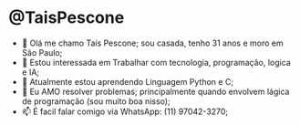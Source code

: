 # @TaisPescone

- 👋 Olá me chamo Taís Pescone; sou casada, tenho 31 anos e moro em São Paulo;
- 👀 Estou interessada em Trabalhar com tecnologia, programação, logica e IA;
- 🌱 Atualmente estou aprendendo Linguagem Python e C;
- 💞️ Eu AMO resolver problemas; principalmente quando envolvem lágica de programação (sou muito boa nisso);
- 📫 É facil falar comigo via WhatsApp: (11) 97042-3270;

<!---
TaisPescone/TaisPescone is a ✨ special ✨ repository because its `README.md` (this file) appears on your GitHub profile.
You can click the Preview link to take a look at your changes.
--->
